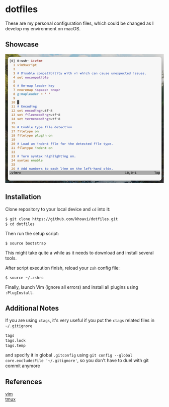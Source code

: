 # dotfiles
These are my personal configuration files, which could be changed as I develop my environment on macOS.


## Showcase
![image](./screenshots/vim-screenshot.png)


## Installation
Clone repository to your local device and `cd` into it:
```shell
$ git clone https://github.com/khoavi/dotfiles.git
$ cd dotfiles
```

Then run the setup script:
```shell
$ source bootstrap
```

This might take quite a while as it needs to download and install several tools.

After script execution finish, reload your `zsh` config file:
```shell
$ source ~/.zshrc
```

Finally, launch Vim (ignore all errors) and install all plugins using `:PlugInstall`.


## Additional Notes
If you are using `ctags`, it's very useful if you put the `ctags` related files in `~/.gitignore` 
```
tags
tags.lock
tags.temp
```

and specify it in global `.gitconfig` using `git config --global core.excludesFile '~/.gitignore'`, so you don't have to duel with git commit anymore


## References
[vim](https://www.vim.org)\
[tmux](https://github.com/tmux/tmux)
